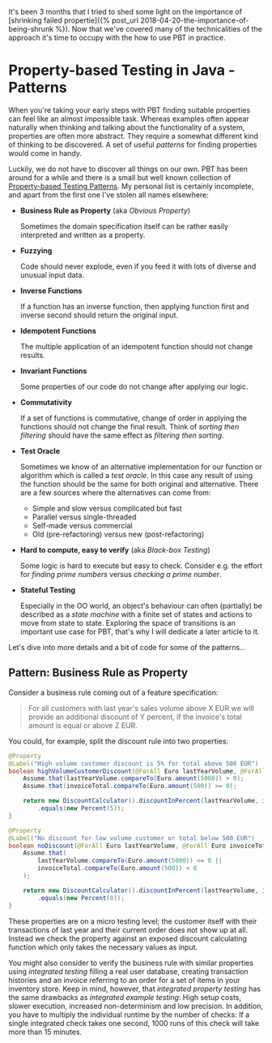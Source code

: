 It's been 3 months that I tried to shed some light on the importance of
[shrinking failed propertie]({% post_url 2018-04-20-the-importance-of-being-shrunk %}).
Now that we've covered many of the technicalities of the approach it's
time to occupy with the how to use PBT in practice.

# Property-based Testing in Java - Patterns

When you're taking your early steps with PBT finding suitable properties can
feel like an almost impossible task. Whereas examples often appear naturally
when thinking and talking about the functionality of a system, properties
are often more abstract. They require a somewhat different kind
of thinking to be discovered. A set of useful _patterns_ for finding
properties would come in handy.

Luckily, we do not have to discover all things on our own. PBT has
been around for a while and there is a small but well known collection
of [Property-based Testing Patterns](https://blog.ssanj.net/posts/2016-06-26-property-based-testing-patterns.html).
My personal list is certainly incomplete, and apart from the first one
I've stolen all names elsewhere:

- __Business Rule as Property__ (aka _Obvious Property_)

  Sometimes the domain specification itself can be rather easily interpreted
  and written as a property.

- __Fuzzying__

  Code should never explode, even if you feed it with lots of diverse and unusual
  input data.

- __Inverse Functions__

  If a function has an inverse function, then applying function first
  and inverse second should return the original input.

- __Idempotent Functions__

  The multiple application of an idempotent function should not change results.

- __Invariant Functions__

  Some properties of our code do not change after applying our logic.

- __Commutativity__

  If a set of functions is commutative, change of order in applying the functions
  should not change the final result. Think of _sorting then filtering_ should
  have the same effect as _filtering then sorting_.

- __Test Oracle__

  Sometimes we know of an alternative implementation for our function or algorithm
  which is called a _test oracle_.
  In this case any result of using the function should be the same for both
  original and alternative. There are a few sources where the alternatives
  can come from:

  - Simple and slow versus complicated but fast
  - Parallel versus single-threaded
  - Self-made versus commercial
  - Old (pre-refactoring) versus new (post-refactoring)

- __Hard to compute, easy to verify__ (aka _Black-box Testing_)

  Some logic is hard to execute but easy to check. Consider e.g.
  the effort for _finding prime numbers_ versus _checking a prime number_.

- __Stateful Testing__

  Especially in the OO world, an object's behaviour can often (partially)
  be described as a _state machine_ with a finite set of states and actions
  to move from state to state. Exploring the space of transitions is
  an important use case for PBT, that's why I will dedicate a later article
  to it.

Let's dive into more details and a bit of code for some of the patterns...

## Pattern: Business Rule as Property

Consider a business rule coming out of a feature specification:

> For all customers with last year's sales volume above X EUR
> we will provide an additional discount of Y percent, if the invoice's
> total amount is equal or above Z EUR.

You could, for example, split the discount rule into two properties:

```java
@Property
@Label("High volume customer discount is 5% for total above 500 EUR")
boolean highVolumeCustomerDiscount(@ForAll Euro lastYearVolume, @ForAll Euro invoiceTotal) {
    Assume.that(lastYearVolume.compareTo(Euro.amount(5000)) > 0);
    Assume.that(invoiceTotal.compareTo(Euro.amount(500)) >= 0);

    return new DiscountCalculator().discountInPercent(lastYearVolume, invoiceTotal)
        .equals(new Percent(5));
}

@Property
@Label("No discount for low volume customer or total below 500 EUR")
boolean noDiscount(@ForAll Euro lastYearVolume, @ForAll Euro invoiceTotal) {
    Assume.that(
        lastYearVolume.compareTo(Euro.amount(5000)) <= 0 ||
        invoiceTotal.compareTo(Euro.amount(500)) < 0
    );

    return new DiscountCalculator().discountInPercent(lastYearVolume, invoiceTotal)
        .equals(new Percent(0));
}
```

These properties are on a micro testing level; the customer itself with
their transactions of last year and their current order does not show up
at all. Instead we check the property against an exposed discount calculating
function which only takes the necessary values as input.

You might also consider to verify the business rule with similar properties
using _integrated testing_ filling a real user database, creating transaction histories
and an invoice referring to an order for a set of items in your inventory store.
Keep in mind, however,
that _integrated property testing_ has the same drawbacks as _integrated
example testing_: High setup costs, slower execution, increased non-determinism
and low precision. In addition, you have to multiply the individual runtime
by the number of checks: If a single integrated check takes one second,
1000 runs of this check will take more than 15 minutes.


